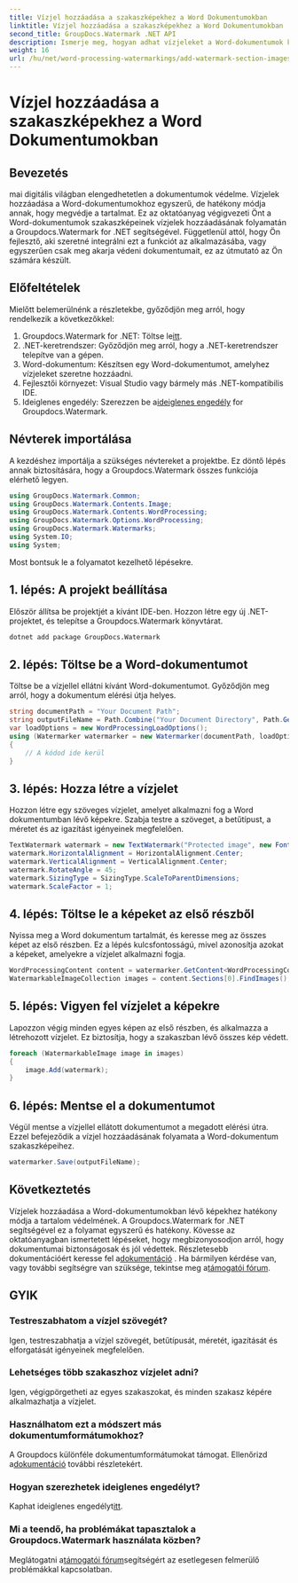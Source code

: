 ```yaml
---
title: Vízjel hozzáadása a szakaszképekhez a Word Dokumentumokban
linktitle: Vízjel hozzáadása a szakaszképekhez a Word Dokumentumokban
second_title: GroupDocs.Watermark .NET API
description: Ismerje meg, hogyan adhat vízjeleket a Word-dokumentumok képeihez a Groupdocs Watermark for .NET segítségével. Kövesse útmutatónkat a biztonságos és professzionális dokumentumvédelem érdekében.
weight: 16
url: /hu/net/word-processing-watermarkings/add-watermark-section-images-word-docs/
---
```


# Vízjel hozzáadása a szakaszképekhez a Word Dokumentumokban

## Bevezetés
mai digitális világban elengedhetetlen a dokumentumok védelme. Vízjelek hozzáadása a Word-dokumentumokhoz egyszerű, de hatékony módja annak, hogy megvédje a tartalmat. Ez az oktatóanyag végigvezeti Önt a Word-dokumentumok szakaszképeinek vízjelek hozzáadásának folyamatán a Groupdocs.Watermark for .NET segítségével. Függetlenül attól, hogy Ön fejlesztő, aki szeretné integrálni ezt a funkciót az alkalmazásába, vagy egyszerűen csak meg akarja védeni dokumentumait, ez az útmutató az Ön számára készült.
## Előfeltételek
Mielőtt belemerülnénk a részletekbe, győződjön meg arról, hogy rendelkezik a következőkkel:
1.  Groupdocs.Watermark for .NET: Töltse le[itt](https://releases.groupdocs.com/Watermark/net/).
2. .NET-keretrendszer: Győződjön meg arról, hogy a .NET-keretrendszer telepítve van a gépen.
3. Word-dokumentum: Készítsen egy Word-dokumentumot, amelyhez vízjeleket szeretne hozzáadni.
4. Fejlesztői környezet: Visual Studio vagy bármely más .NET-kompatibilis IDE.
5.  Ideiglenes engedély: Szerezzen be a[ideiglenes engedély](https://purchase.groupdocs.com/temporary-license/) for Groupdocs.Watermark.
## Névterek importálása
A kezdéshez importálja a szükséges névtereket a projektbe. Ez döntő lépés annak biztosítására, hogy a Groupdocs.Watermark összes funkciója elérhető legyen.
```csharp
using GroupDocs.Watermark.Common;
using GroupDocs.Watermark.Contents.Image;
using GroupDocs.Watermark.Contents.WordProcessing;
using GroupDocs.Watermark.Options.WordProcessing;
using GroupDocs.Watermark.Watermarks;
using System.IO;
using System;
```
Most bontsuk le a folyamatot kezelhető lépésekre.
## 1. lépés: A projekt beállítása
Először állítsa be projektjét a kívánt IDE-ben. Hozzon létre egy új .NET-projektet, és telepítse a Groupdocs.Watermark könyvtárat.
```bash
dotnet add package GroupDocs.Watermark
```
## 2. lépés: Töltse be a Word-dokumentumot
Töltse be a vízjellel ellátni kívánt Word-dokumentumot. Győződjön meg arról, hogy a dokumentum elérési útja helyes.
```csharp
string documentPath = "Your Document Path";
string outputFileName = Path.Combine("Your Document Directory", Path.GetFileName(documentPath));
var loadOptions = new WordProcessingLoadOptions();
using (Watermarker watermarker = new Watermarker(documentPath, loadOptions))
{
    // A kódod ide kerül
}
```
## 3. lépés: Hozza létre a vízjelet
Hozzon létre egy szöveges vízjelet, amelyet alkalmazni fog a Word dokumentumban lévő képekre. Szabja testre a szöveget, a betűtípust, a méretet és az igazítást igényeinek megfelelően.
```csharp
TextWatermark watermark = new TextWatermark("Protected image", new Font("Arial", 8));
watermark.HorizontalAlignment = HorizontalAlignment.Center;
watermark.VerticalAlignment = VerticalAlignment.Center;
watermark.RotateAngle = 45;
watermark.SizingType = SizingType.ScaleToParentDimensions;
watermark.ScaleFactor = 1;
```
## 4. lépés: Töltse le a képeket az első részből
Nyissa meg a Word dokumentum tartalmát, és keresse meg az összes képet az első részben. Ez a lépés kulcsfontosságú, mivel azonosítja azokat a képeket, amelyekre a vízjelet alkalmazni fogja.
```csharp
WordProcessingContent content = watermarker.GetContent<WordProcessingContent>();
WatermarkableImageCollection images = content.Sections[0].FindImages();
```
## 5. lépés: Vigyen fel vízjelet a képekre
Lapozzon végig minden egyes képen az első részben, és alkalmazza a létrehozott vízjelet. Ez biztosítja, hogy a szakaszban lévő összes kép védett.
```csharp
foreach (WatermarkableImage image in images)
{
    image.Add(watermark);
}
```
## 6. lépés: Mentse el a dokumentumot
Végül mentse a vízjellel ellátott dokumentumot a megadott elérési útra. Ezzel befejeződik a vízjel hozzáadásának folyamata a Word-dokumentum szakaszképeihez.
```csharp
watermarker.Save(outputFileName);
```
## Következtetés
Vízjelek hozzáadása a Word-dokumentumokban lévő képekhez hatékony módja a tartalom védelmének. A Groupdocs.Watermark for .NET segítségével ez a folyamat egyszerű és hatékony. Kövesse az oktatóanyagban ismertetett lépéseket, hogy megbizonyosodjon arról, hogy dokumentumai biztonságosak és jól védettek.
 Részletesebb dokumentációért keresse fel a[dokumentáció](https://tutorials.groupdocs.com/Watermark/net/) . Ha bármilyen kérdése van, vagy további segítségre van szüksége, tekintse meg a[támogatói fórum](https://forum.groupdocs.com/c/watermark/19).
## GYIK
### Testreszabhatom a vízjel szövegét?
Igen, testreszabhatja a vízjel szövegét, betűtípusát, méretét, igazítását és elforgatását igényeinek megfelelően.
### Lehetséges több szakaszhoz vízjelet adni?
Igen, végigpörgetheti az egyes szakaszokat, és minden szakasz képére alkalmazhatja a vízjelet.
### Használhatom ezt a módszert más dokumentumformátumokhoz?
 A Groupdocs különféle dokumentumformátumokat támogat. Ellenőrizd a[dokumentáció](https://tutorials.groupdocs.com/Watermark/net/) további részletekért.
### Hogyan szerezhetek ideiglenes engedélyt?
 Kaphat ideiglenes engedélyt[itt](https://purchase.groupdocs.com/temporary-license/).
### Mi a teendő, ha problémákat tapasztalok a Groupdocs.Watermark használata közben?
 Meglátogatni a[támogatói fórum](https://forum.groupdocs.com/c/watermark/19)segítségért az esetlegesen felmerülő problémákkal kapcsolatban.